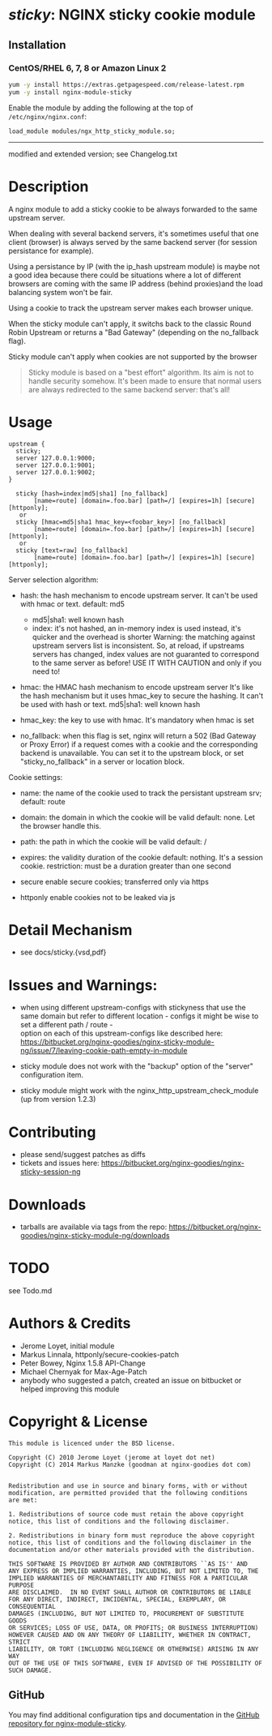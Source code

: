 # _sticky_: NGINX sticky cookie module


## Installation

### CentOS/RHEL 6, 7, 8 or Amazon Linux 2

```bash
yum -y install https://extras.getpagespeed.com/release-latest.rpm
yum -y install nginx-module-sticky
```

Enable the module by adding the following at the top of `/etc/nginx/nginx.conf`:

    load_module modules/ngx_http_sticky_module.so;

<hr />

modified and extended version; see Changelog.txt

# Description

A nginx module to add a sticky cookie to be always forwarded to the same
upstream server.

When dealing with several backend servers, it's sometimes useful that
one client (browser) is always served by the same backend server (for
session persistance for example).

Using a persistance by IP (with the ip\_hash upstream module) is maybe
not a good idea because there could be situations where a lot of
different browsers are coming with the same IP address (behind
proxies)and the load balancing system won't be fair.

Using a cookie to track the upstream server makes each browser unique.

When the sticky module can't apply, it switchs back to the classic Round
Robin Upstream or returns a "Bad Gateway" (depending on the no\_fallback
flag).

Sticky module can't apply when cookies are not supported by the browser

> Sticky module is based on a "best effort" algorithm. Its aim is not to
> handle security somehow. It's been made to ensure that normal users
> are always redirected to the same backend server: that's all\!

# Usage

    upstream {
      sticky;
      server 127.0.0.1:9000;
      server 127.0.0.1:9001;
      server 127.0.0.1:9002;
    }
    
      sticky [hash=index|md5|sha1] [no_fallback]
           [name=route] [domain=.foo.bar] [path=/] [expires=1h] [secure] [httponly];
       or
      sticky [hmac=md5|sha1 hmac_key=<foobar_key>] [no_fallback]
           [name=route] [domain=.foo.bar] [path=/] [expires=1h] [secure] [httponly];
       or
      sticky [text=raw] [no_fallback]
           [name=route] [domain=.foo.bar] [path=/] [expires=1h] [secure] [httponly];

Server selection algorithm:

  - hash: the hash mechanism to encode upstream server. It can't be used
    with hmac or text. default: md5
    
      - md5|sha1: well known hash
      - index: it's not hashed, an in-memory index is used instead, it's
        quicker and the overhead is shorter Warning: the matching
        against upstream servers list is inconsistent. So, at reload, if
        upstreams servers has changed, index values are not guaranted to
        correspond to the same server as before\! USE IT WITH CAUTION
        and only if you need to\!

  - hmac: the HMAC hash mechanism to encode upstream server It's like
    the hash mechanism but it uses hmac\_key to secure the hashing. It
    can't be used with hash or text. md5|sha1: well known hash

  - hmac\_key: the key to use with hmac. It's mandatory when hmac is set

  - no\_fallback: when this flag is set, nginx will return a 502 (Bad
    Gateway or Proxy Error) if a request comes with a cookie and the
    corresponding backend is unavailable. You can set it to the upstream
    block, or set "sticky\_no\_fallback" in a server or location block.

Cookie settings:

  - name: the name of the cookie used to track the persistant upstream
    srv; default: route

  - domain: the domain in which the cookie will be valid default: none.
    Let the browser handle this.

  - path: the path in which the cookie will be valid default: /

  - expires: the validity duration of the cookie default: nothing. It's
    a session cookie. restriction: must be a duration greater than one
    second

  - secure enable secure cookies; transferred only via https

  - httponly enable cookies not to be leaked via js

# Detail Mechanism

  - see docs/sticky.{vsd,pdf}

# Issues and Warnings:

  - when using different upstream-configs with stickyness that use the
    same domain but refer to different location - configs it might be
    wise to set a different path / route -  
    option on each of this upstream-configs like described here:
    <https://bitbucket.org/nginx-goodies/nginx-sticky-module-ng/issue/7/leaving-cookie-path-empty-in-module>

  - sticky module does not work with the "backup" option of the "server"
    configuration item.

  - sticky module might work with the
    nginx\_http\_upstream\_check\_module (up from version 1.2.3)

# Contributing

  - please send/suggest patches as diffs
  - tickets and issues here:
    <https://bitbucket.org/nginx-goodies/nginx-sticky-session-ng>

# Downloads

  - tarballs are available via tags from the repo:
    <https://bitbucket.org/nginx-goodies/nginx-sticky-module-ng/downloads>

# TODO

see Todo.md

# Authors & Credits

  - Jerome Loyet, initial module
  - Markus Linnala, httponly/secure-cookies-patch
  - Peter Bowey, Nginx 1.5.8 API-Change
  - Michael Chernyak for Max-Age-Patch
  - anybody who suggested a patch, created an issue on bitbucket or
    helped improving this module

# Copyright & License

    This module is licenced under the BSD license.
    
    Copyright (C) 2010 Jerome Loyet (jerome at loyet dot net)
    Copyright (C) 2014 Markus Manzke (goodman at nginx-goodies dot com)
    
    
    Redistribution and use in source and binary forms, with or without
    modification, are permitted provided that the following conditions
    are met:
    
    1. Redistributions of source code must retain the above copyright
    notice, this list of conditions and the following disclaimer.
    
    2. Redistributions in binary form must reproduce the above copyright
    notice, this list of conditions and the following disclaimer in the
    documentation and/or other materials provided with the distribution.
    
    THIS SOFTWARE IS PROVIDED BY AUTHOR AND CONTRIBUTORS ``AS IS'' AND
    ANY EXPRESS OR IMPLIED WARRANTIES, INCLUDING, BUT NOT LIMITED TO, THE
    IMPLIED WARRANTIES OF MERCHANTABILITY AND FITNESS FOR A PARTICULAR PURPOSE
    ARE DISCLAIMED.  IN NO EVENT SHALL AUTHOR OR CONTRIBUTORS BE LIABLE
    FOR ANY DIRECT, INDIRECT, INCIDENTAL, SPECIAL, EXEMPLARY, OR CONSEQUENTIAL
    DAMAGES (INCLUDING, BUT NOT LIMITED TO, PROCUREMENT OF SUBSTITUTE GOODS
    OR SERVICES; LOSS OF USE, DATA, OR PROFITS; OR BUSINESS INTERRUPTION)
    HOWEVER CAUSED AND ON ANY THEORY OF LIABILITY, WHETHER IN CONTRACT, STRICT
    LIABILITY, OR TORT (INCLUDING NEGLIGENCE OR OTHERWISE) ARISING IN ANY WAY
    OUT OF THE USE OF THIS SOFTWARE, EVEN IF ADVISED OF THE POSSIBILITY OF
    SUCH DAMAGE.

## GitHub

You may find additional configuration tips and documentation in the [GitHub repository for 
nginx-module-sticky](https://github.com/dvershinin/nginx-sticky-module-ng).
